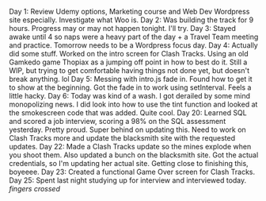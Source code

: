 Day 1: Review Udemy options, Marketing course and Web Dev Wordpress site especially. Investigate what Woo is.
Day 2: Was building the track for 9 hours. Progress may or may not happen tonight. I'll try.
Day 3: Stayed awake until 4 so naps were a heavy part of the day + a Travel Team meeting and practice. Tomorrow needs to be a Wordpress focus day.
Day 4: Actually did some stuff. Worked on the intro screen for Clash Tracks. Using an old Gamkedo game Thopiax as a jumping off point in how to best do it. Still a WIP, but trying to get comfortable having things not done yet, but doesn't break anything. lol
Day 5: Messing with intro.js fade in. Found how to get it to show at the beginning. Got the fade in to work using setInterval. Feels a little hacky.
Day 6: Today was kind of a wash. I got derailed by some mind monopolizing news. I did look into how to use the tint function and looked at the smokescreen code that was added. Quite cool.
Day 20: Learned SQL and scored a job interview, scoring a 98% on the SQL assessment yesterday. Pretty proud. Super behind on updating this. Need to work on Clash Tracks more and update the blacksmith site with the requested updates.
Day 22: Made a Clash Tracks update so the mines explode when you shoot them. Also updated a bunch on the blacksmith site. Got the actual credentials, so I'm updating her actual site. Getting close to finishing this, boyeeee.
Day 23: Created a functional Game Over screen for Clash Tracks.
Day 25: Spent last night studying up for interview and interviewed today. *fingers crossed*
